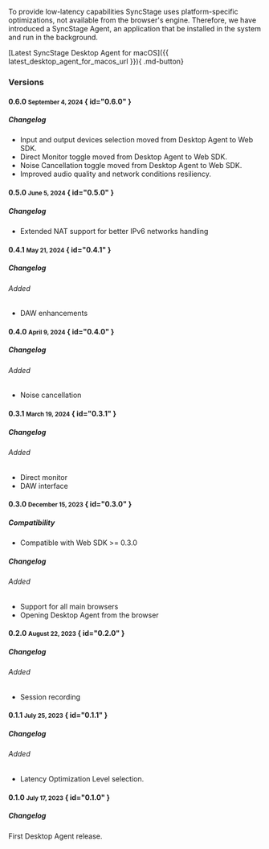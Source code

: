 To provide low-latency capabilities SyncStage uses platform-specific optimizations, not available from the browser's engine. Therefore, we have introduced a SyncStage Agent, an application that be installed in the system and run in the background. 

[Latest SyncStage Desktop Agent for macOS]({{ latest_desktop_agent_for_macos_url }}){ .md-button}

### Versions
#### 0.6.0 <small>September 4, 2024</small> { id="0.6.0" }
##### Changelog
* Input and output devices selection moved from Desktop Agent to Web SDK.
* Direct Monitor toggle moved from Desktop Agent to Web SDK.
* Noise Cancellation toggle moved from Desktop Agent to Web SDK.
* Improved audio quality and network conditions resiliency.
  
#### 0.5.0 <small>June 5, 2024</small> { id="0.5.0" }
##### Changelog
* Extended NAT support for better IPv6 networks handling

#### 0.4.1 <small>May 21, 2024</small> { id="0.4.1" }
##### Changelog
###### Added
* DAW enhancements

#### 0.4.0 <small>April 9, 2024</small> { id="0.4.0" }
##### Changelog
###### Added
* Noise cancellation

#### 0.3.1 <small>March 19, 2024</small> { id="0.3.1" }
##### Changelog
###### Added
* Direct monitor
* DAW interface

#### 0.3.0 <small>December 15, 2023</small> { id="0.3.0" }
##### Compatibility
* Compatible with Web SDK >= 0.3.0

##### Changelog
###### Added
* Support for all main browsers
* Opening Desktop Agent from the browser


#### 0.2.0 <small>August 22, 2023</small> { id="0.2.0" }
##### Changelog
###### Added
* Session recording

#### 0.1.1 <small>July 25, 2023</small> { id="0.1.1" }
##### Changelog
###### Added
* Latency Optimization Level selection.

#### 0.1.0 <small>July 17, 2023</small> { id="0.1.0" }
##### Changelog
First Desktop Agent release.
